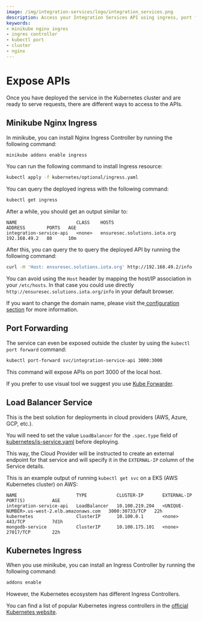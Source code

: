 ```yaml
---
image: /img/integration-services/logo/integration_services.png
description: Access your Integration Services API using ingress, port forwarding, a load balancer service or an Ingress Controller.  
keywords:
- minikube nginx ingres
- ingres controller
- kubectl port
- cluster
- nginx
---
```


# Expose APIs

Once you have deployed the service in the Kubernetes cluster and are ready to serve requests, there are different ways
to access to the APIs.

## Minikube Nginx Ingress

In minikube, you can install Nginx Ingress Controller by running the following command:

```bash
minikube addons enable ingress
````

You can run the following command to install Ingress resource:

```bash
kubectl apply -f kubernetes/optional/ingress.yaml
```

You can query the deployed ingress with the following command:

```bash
kubectl get ingress
```

After a while, you should get an output similar to:

```log
NAME                      CLASS    HOSTS                          ADDRESS        PORTS   AGE
integration-service-api   <none>   ensuresec.solutions.iota.org   192.168.49.2   80      10m
```

After this, you can query the to query the deployed API by running the following command:

```bash
curl -H 'Host: ensuresec.solutions.iota.org' http://192.168.49.2/info
```

You can avoid using the `Host` header by mapping the host/IP association in your `/etc/hosts`. In that case you could
use directly `http://ensuresec.solutions.iota.org/info` in your default browser.

If you want to change the domain name, please visit the[ configuration section](configuration.md) for more information.

## Port Forwarding

The service can even be exposed outside the cluster by using the `kubectl port forward` command:

```bash
kubectl port-forward svc/integration-service-api 3000:3000
```

This command will expose APIs on port 3000 of the local host.

If you prefer to use visual tool we suggest you
use [Kube Forwarder](https://kube-forwarder.pixelpoint.io/).

## Load Balancer Service

This is the best solution for deployments in cloud providers (AWS, Azure, GCP, etc.).

You will need to set the value `LoadBalancer` for the `.spec.type` field
of [kubernetes/is-service.yaml](https://github.com/iotaledger/integration-services/blob/master/kubernetes/is-service.yaml)
before deploying.

This way, the Cloud Provider will be instructed to create an external endpoint for that service and will specify it in
the `EXTERNAL-IP` column of the Service details.

This is an example output of running `kubectl get svc` on a EKS (AWS Kubernetes cluster) on AWS:

```log
NAME                      TYPE           CLUSTER-IP       EXTERNAL-IP                                                              PORT(S)          AGE
integration-service-api   LoadBalancer   10.100.219.204   <UNIQUE-NUMBER>.us-west-2.elb.amazonaws.com   3000:30733/TCP   22h
kubernetes                ClusterIP      10.100.0.1       <none>                                                                   443/TCP          7d1h
mongodb-service           ClusterIP      10.100.175.101   <none>                                                                   27017/TCP        22h
```

## Kubernetes Ingress

When you use minikube, you can install an Ingress Controller by running the following command:

```bash
addons enable
```

However, the Kubernetes ecosystem has different Ingress Controllers.

You can find a list of popular Kubernetes ingress controllers in
the [official Kubernetes website](https://kubernetes.io/docs/concepts/services-networking/ingress-controllers/).

